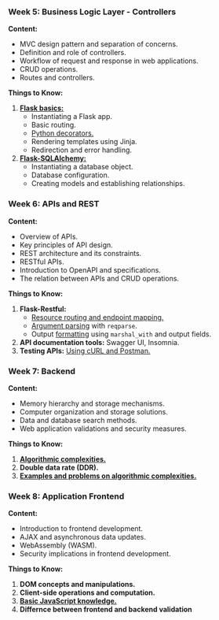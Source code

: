 ### Week 5: Business Logic Layer - Controllers
**Content:**
- MVC design pattern and separation of concerns.
- Definition and role of controllers.
- Workflow of request and response in web applications.
- CRUD operations.
- Routes and controllers.

**Things to Know:**
1. **[Flask basics:](https://youtu.be/zKVAdIeEtIA?list=PLAhdwKzwjRu1BGLT4mvgnis385fOiki99)**
   - Instantiating a Flask app.
   - Basic routing.
   - [Python decorators.](https://peps.python.org/pep-0318/)
   - Rendering templates using Jinja.
   - Redirection and error handling.
2. **[Flask-SQLAlchemy:](https://www.youtube.com/watch?v=QEBlPOXXsJs)**
   - Instantiating a database object.
   - Database configuration.
   - Creating models and establishing relationships.

### Week 6: APIs and REST
**Content:**
- Overview of APIs.
- Key principles of API design.
- REST architecture and its constraints.
- RESTful APIs.
- Introduction to OpenAPI and specifications.
- The relation between APIs and CRUD operations.

**Things to Know:**
1. **Flask-Restful:**
   - [Resource routing and endpoint mapping.](https://youtu.be/YrC5Zx0Z9cA?t=3714)
   - [Argument parsing](https://youtu.be/YrC5Zx0Z9cA?t=7395) with `reqparse`.
   - Output [formatting](https://youtu.be/YrC5Zx0Z9cA?t=9220) using `marshal_with` and output fields.
2. **API documentation tools:** Swagger UI, Insomnia.
3. **Testing APIs:** [Using cURL and Postman.](https://youtu.be/uGNToz_aVf0?t=2741)

### Week 7: Backend
**Content:**
- Memory hierarchy and storage mechanisms.
- Computer organization and storage solutions.
- Data and database search methods.
- Web application validations and security measures.

**Things to Know:**
1. [**Algorithmic complexities.**](https://youtu.be/YrC5Zx0Z9cA?t=3075)
2. **Double data rate (DDR).**
3. [**Examples and problems on algorithmic complexities.**](https://youtu.be/N3peJd8WSOY?list=PLZ2ps__7DhBZk4anG3HsvA20Q9x3P7rWb&t=1066)

### Week 8: Application Frontend
**Content:**

- Introduction to frontend development.
- AJAX and asynchronous data updates.
- WebAssembly (WASM).
- Security implications in frontend development.

**Things to Know:**
1. **DOM concepts and manipulations.**
2. **Client-side operations and computation.**
3. **[Basic JavaScript knowledge.](https://youtu.be/htkkiSdPS_4)**
4. **Differnce between frontend and backend validation**
